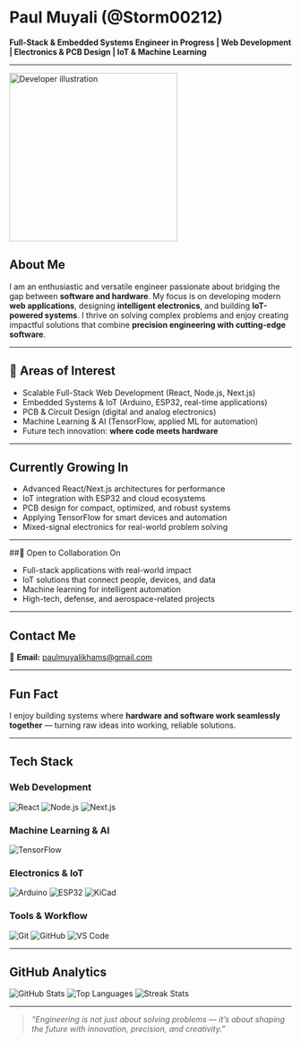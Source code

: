 #  Paul Muyali (@Storm00212)

**Full-Stack & Embedded Systems Engineer in Progress | Web Development | Electronics & PCB Design | IoT & Machine Learning**

---

<img src="https://raw.githubusercontent.com/Storm00212/Storm00212/main/profile-dev.png](https://user-images.githubusercontent.com/74038190/229223263-cf2e4b07-2615-4f87-9c38-e37600f8381a.gif" width="300" alt="Developer illustration" />


##  About Me

I am an enthusiastic and versatile engineer passionate about bridging the gap between **software and hardware**. My focus is on developing modern **web applications**, designing **intelligent electronics**, and building **IoT-powered systems**. I thrive on solving complex problems and enjoy creating impactful solutions that combine **precision engineering with cutting-edge software**.

---

## 👀 Areas of Interest

* Scalable Full-Stack Web Development (React, Node.js, Next.js)
* Embedded Systems & IoT (Arduino, ESP32, real-time applications)
* PCB & Circuit Design (digital and analog electronics)
* Machine Learning & AI (TensorFlow, applied ML for automation)
* Future tech innovation: **where code meets hardware**

---

##  Currently Growing In

* Advanced React/Next.js architectures for performance
* IoT integration with ESP32 and cloud ecosystems
* PCB design for compact, optimized, and robust systems
* Applying TensorFlow for smart devices and automation
* Mixed-signal electronics for real-world problem solving

---

##💼 Open to Collaboration On

* Full-stack applications with real-world impact
* IoT solutions that connect people, devices, and data
* Machine learning for intelligent automation
* High-tech, defense, and aerospace-related projects

---

##  Contact Me

📧 **Email:** [paulmuyalikhams@gmail.com](mailto:paulmuyalikhams@gmail.com)

---

##  Fun Fact

I enjoy building systems where **hardware and software work seamlessly together** — turning raw ideas into working, reliable solutions.

---

##  Tech Stack

###  Web Development

![React](https://img.shields.io/badge/React-20232A?style=for-the-badge\&logo=react\&logoColor=61DAFB)
![Node.js](https://img.shields.io/badge/Node.js-43853D?style=for-the-badge\&logo=node.js\&logoColor=white)
![Next.js](https://img.shields.io/badge/Next.js-000000?style=for-the-badge\&logo=nextdotjs\&logoColor=white)

###  Machine Learning & AI

![TensorFlow](https://img.shields.io/badge/TensorFlow-FF6F00?style=for-the-badge\&logo=tensorflow\&logoColor=white)

###  Electronics & IoT

![Arduino](https://img.shields.io/badge/Arduino-00979D?style=for-the-badge\&logo=arduino\&logoColor=white)
![ESP32](https://img.shields.io/badge/ESP32-000000?style=for-the-badge\&logo=espressif\&logoColor=white)
![KiCad](https://img.shields.io/badge/KiCad-314CB0?style=for-the-badge\&logo=kicad\&logoColor=white)

###  Tools & Workflow

![Git](https://img.shields.io/badge/Git-F05033?style=for-the-badge\&logo=git\&logoColor=white)
![GitHub](https://img.shields.io/badge/GitHub-181717?style=for-the-badge\&logo=github\&logoColor=white)
![VS Code](https://img.shields.io/badge/VS%20Code-007ACC?style=for-the-badge\&logo=visualstudiocode\&logoColor=white)

---

##  GitHub Analytics

![GitHub Stats](https://github-readme-stats.vercel.app/api?username=Storm00212\&show_icons=true\&theme=tokyonight)
![Top Languages](https://github-readme-stats.vercel.app/api/top-langs/?username=Storm00212\&layout=compact\&theme=tokyonight)
![Streak Stats](https://github-readme-streak-stats.herokuapp.com/?user=Storm00212\&theme=tokyonight)

---

> *“Engineering is not just about solving problems — it’s about shaping the future with innovation, precision, and creativity.”*
